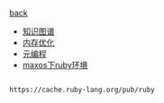 [back](../Home)

* [知识图谱](doc/knownlog/index)
* [内存优化](doc/mem-optmize)
* [元编程](doc/meta-programming)
* [maxos下ruby环境](doc/ruby-install)

```

https://cache.ruby-lang.org/pub/ruby
```